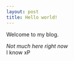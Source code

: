 ```yaml
---
layout: post
title: Hello world!
---
```


Welcome to my blog. 

*Not much here right now*  
I know xP

